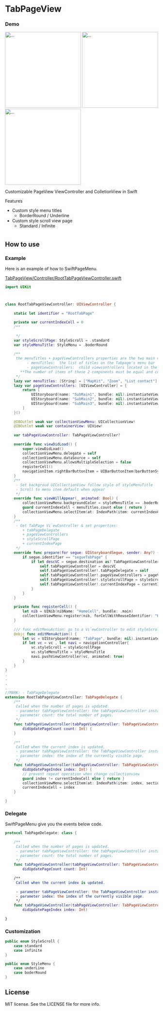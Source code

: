 TabPageView
===================================


### Demo
<div>
  <img src="https://github.com/xuantrieu0810/TabPageView/blob/main/screen-shot/tabpage-border-menu.png" alt="..." width="250" />
  <img src="https://github.com/xuantrieu0810/TabPageView/blob/main/screen-shot/tabpage-underline-menu.png" alt="..." width="250" />
  <img src="https://github.com/xuantrieu0810/TabPageView/blob/main/screen-shot/setting-tabpage.png" alt="..." width="250" />
</div>



Customizable PageView ViewController and ColletionView in Swift

Features


- Custom style menu titles
  + BorderRound / Underline
- Custom style scroll view page
  + Standard / Infinite
#
## How to use

### Example

Here is an example of how to SwiftPageMenu.

[TabPageView/Controller/RootTabPageViewController.swift](https://github.com/xuantrieu0810/TabPageView/blob/main/TabPageView/Controller/RootTabPageViewController.swift)

```swift
import UIKit



class RootTabPageViewController: UIViewController {
    
    static let identifier = "RootTabPage"
    
    private var currentIndexCell = 0
    /**
     
     */
    var styleScrollPage: StyleScroll = .standard
    var styleMenuTitle: StyleMenu = .boderRound
    
    /**
     the menuTitles + pageViewControllers properties are the two main components of the Tabpage
          - menuTitles:  the list of titles on the Tabpage's menu bar
          - pageViewControllers:  child viewcontrollers located in the Tabpage corresponding to the titles on the menu bar
       **The number of items of these 2 components must be equal and correspond to each other in terms of position in the array
     */
    lazy var menuTitles: [String] = ["MapKit", "Zoom", "List contact"]
    lazy var pageViewControllers: [UIViewController] = {
        return [
            UIStoryboard(name: "SubMain1", bundle: nil).instantiateViewController(withIdentifier: "FirstViewController") as! FirstViewController,
            UIStoryboard(name: "SubMain2", bundle: nil).instantiateViewController(withIdentifier: "SecondViewController") as! SecondViewController,
            UIStoryboard(name: "SubMain3", bundle: nil).instantiateViewController(withIdentifier: "ThirdViewController") as! ThirdViewController
        ]
    }()
    
    @IBOutlet weak var collectionViewMenu: UICollectionView!
    @IBOutlet weak var containerView: UIView!
    
    var tabPageViewController: TabPageViewController?
    
    override func viewDidLoad() {
        super.viewDidLoad()
        collectionViewMenu.delegate = self
        collectionViewMenu.dataSource = self
        collectionViewMenu.allowsMultipleSelection = false
        registerCell()
        navigationItem.rightBarButtonItem = UIBarButtonItem(barButtonSystemItem: .edit, target: self, action: #selector(editMenuAction))
    }
    /**
     - Set backgroud UICollectionView follow style of styleMenuTitle
     - Scroll to menu item default when appear
     */
    override func viewWillAppear(_ animated: Bool) {
        collectionViewMenu.backgroundColor = styleMenuTitle == .boderRound ? .blue : .white
        guard currentIndexCell < menuTitles.count else { return }
        collectionViewMenu.selectItem(at: IndexPath(item: currentIndexCell, section: 0), animated: true, scrollPosition: .centeredHorizontally)
    }
    /**
     - Get TabPage VỉewController & set properties:
        + tabPageDelegate
        + pageViewControllers
        + styleScrollPage
        + currentIndexPage
     */
    override func prepare(for segue: UIStoryboardSegue, sender: Any?) {
        if segue.identifier == "segueTabPage" {
            if let descVC = segue.destination as? TabPageViewController {
                self.tabPageViewController = descVC
                self.tabPageViewController!.tabPageDelegate = self
                self.tabPageViewController!.pageViewControllers = pageViewControllers
                self.tabPageViewController!.styleScrollPage = styleScrollPage
                self.tabPageViewController!.currentIndexPage = currentIndexCell
            }
        }
    }
    
    private func registerCell() {
        let nib = UINib(nibName: "HomeCell", bundle: .main)
        collectionViewMenu.register(nib, forCellWithReuseIdentifier: "HomeCell")
    }
    
    /// func editMenuAction: go to a VỉewController to edit styleScroll and styleMenuTitle
    @objc func editMenuAction() {
        let vc = UIStoryboard(name: "TabPage", bundle: nil).instantiateViewController(withIdentifier: SettingTabPageViewController.identifier) as? SettingTabPageViewController
        if let vc = vc , let navi = navigationController{
            vc.styleScroll = styleScrollPage
            vc.styleMenuTitle = styleMenuTitle
            navi.pushViewController(vc, animated: true)
        }
    }
}
.
.
.
.
//MARK: - TabPageDelegate
extension RootTabPageViewController: TabPageDelegate {
    /**
     Called when the number of pages is updated.
     - parameter tabPageViewController: the tabPageViewController instance
     - parameter count: the total number of pages.
     */
    func tabPageViewController(tabPageViewController: TabPageViewController,
        didUpdatePageCount count: Int) {
    }
    
    /**
     Called when the current index is updated.
     - parameter tabPageViewController: the TabPageViewController instance
     - parameter index: the index of the currently visible page.
     */
    func tabPageViewController(tabPageViewController: TabPageViewController,
        didUpdatePageIndex index: Int) {
        // prevent repeat operation when change collectionview
        guard index != currentIndexCell else { return }
        collectionViewMenu.selectItem(at: IndexPath(item: index, section: 0), animated: true, scrollPosition: .centeredHorizontally)
        currentIndexCell = index
    }
    
}
```



### Delegate

SwiftPageMenu give you the events below code.

```swift
protocol TabPageDelegate: class {
    
    /**
     Called when the number of pages is updated.
     - parameter tabPageViewController: the tabPageViewController instance
     - parameter count: the total number of pages.
     */
    func tabPageViewController(tabPageViewController: TabPageViewController,
        didUpdatePageCount count: Int)
    
    /**
     Called when the current index is updated.
     
     - parameter tabPageViewController: the TabPageViewController instance
     - parameter index: the index of the currently visible page.
     */
    func tabPageViewController(tabPageViewController: TabPageViewController,
        didUpdatePageIndex index: Int)
    
}
```

### Customization

```swift
public enum StyleScroll {
    case standard
    case infinite
}

public enum StyleMenu {
    case underLine
    case boderRound
}
```

## License

MIT license. See the LICENSE file for more info.
